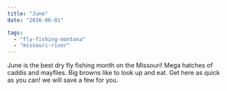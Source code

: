 ```yaml
---
title: "June"
date: "2016-06-01"

tags:
  - "fly-fishing-montana"
  - "missouri-river"
---
```


June is the best dry fly fishing month on the Missouri! Mega hatches of caddis and mayflies. Big browns like to look up and eat. Get here as quick as you can! we will save a few for you.
